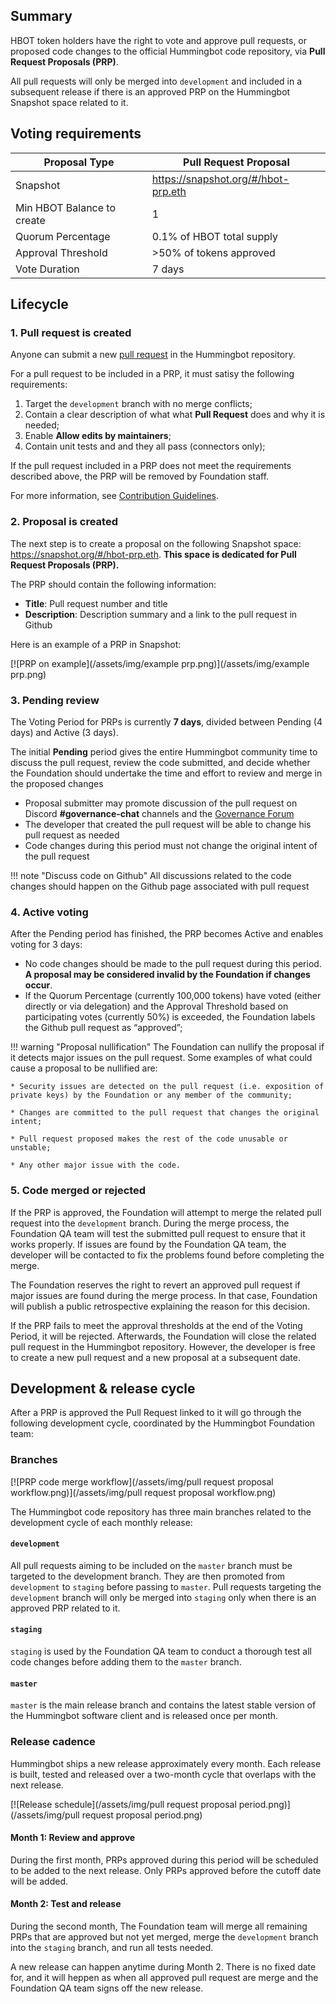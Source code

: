 ## Summary

HBOT token holders have the right to vote and approve pull requests, or proposed code changes to the official Hummingbot code repository, via **Pull Request Proposals (PRP)**. 

All pull requests will only be merged into `development` and included in a subsequent release if there is an approved PRP on the Hummingbot Snapshot space related to it.

## Voting requirements

| Proposal Type                | Pull Request Proposal     |
| ---------------------------- | ------------------------- |
| Snapshot                     | https://snapshot.org/#/hbot-prp.eth |
| Min HBOT Balance to create   | 1                         |
| Quorum Percentage            | 0.1% of HBOT total supply |
| Approval Threshold           | >50% of tokens approved   |
| Vote Duration                | 7 days                    |

## Lifecycle

### 1. Pull request is created

Anyone can submit a new [pull request](https://github.com/hummingbot/hummingbot/pulls) in the Hummingbot repository.

For a pull request to be included in a PRP, it must satisy the following requirements:

1. Target the `development` branch with no merge conflicts;
2. Contain a clear description of what what **Pull Request** does and why it is needed;
3. Enable **Allow edits by maintainers**;
4. Contain unit tests and and they all pass (connectors only);

If the pull request included in a PRP does not meet the requirements described above, the PRP will be removed by Foundation staff.

For more information, see [Contribution Guidelines](/developers/contributions/#5-create-a-pull-request).

### 2. Proposal is created

The next step is to create a proposal on the following Snapshot space: https://snapshot.org/#/hbot-prp.eth. **This space is dedicated for Pull Request Proposals (PRP).**

The PRP should contain the following information:

* **Title**: Pull request number and title
* **Description**: Description summary and a link to the pull request in Github

Here is an example of a PRP in Snapshot:

[![PRP on example](/assets/img/example prp.png)](/assets/img/example prp.png)

### 3. Pending review

The Voting Period for PRPs is currently **7 days**, divided between Pending (4 days) and Active (3 days).

The initial **Pending** period gives the entire Hummingbot community time to discuss the pull request, review the code submitted, and decide whether the Foundation should undertake the time and effort to review and merge in the proposed changes

* Proposal submitter may promote discussion of the pull request on Discord **#governance-chat** channels and the [Governance Forum](https://commonwealth.im/hummingbot-foundation/)
* The developer that created the pull request will be able to change his pull request as needed
* Code changes during this period must not change the original intent of the pull request

!!! note "Discuss code on Github"
    All discussions related to the code changes should happen on the Github page associated with pull request

### 4. Active voting

After the Pending period has finished, the PRP becomes Active and enables voting for 3 days:

* No code changes should be made to the pull request during this period.  **A proposal may be considered invalid by the Foundation if changes occur**.
* If the Quorum Percentage (currently 100,000 tokens) have voted (either directly or via delegation) and the Approval Threshold based on participating votes (currently 50%) is exceeded, the Foundation labels the Github pull request as “approved”;

!!! warning "Proposal nullification"
    The Foundation can nullify the proposal if it detects major issues on the pull request. Some examples of what could cause a proposal to be nullified are:

    * Security issues are detected on the pull request (i.e. exposition of private keys) by the Foundation or any member of the community;

    * Changes are committed to the pull request that changes the original intent;

    * Pull request proposed makes the rest of the code unusable or unstable;

    * Any other major issue with the code.

### 5. Code merged or rejected

If the PRP is approved, the Foundation will attempt to merge the related pull request into the `development` branch. During the merge process, the Foundation QA team will test the submitted pull request to ensure that it works properly. If issues are found by the Foundation QA team, the developer will be contacted to fix the problems found before completing the merge.

The Foundation reserves the right to revert an approved pull request if major issues are found during the merge process. In that case, Foundation will publish a public retrospective explaining the reason for this decision.

If the PRP fails to meet the approval thresholds at the end of the Voting Period, it will be rejected. Afterwards, the Foundation will close the related pull request in the Hummingbot repository. However, the developer is free to create a new pull request and a new proposal at a subsequent date.

## Development & release cycle

<!-- @todo Create a new page about the release process and keep here only info about the PRP voting and approval. -->

After a PRP is approved the Pull Request linked to it will go through the following development cycle, coordinated by the Hummingbot Foundation team:

### Branches

[![PRP code merge workflow](/assets/img/pull request proposal workflow.png)](/assets/img/pull request proposal workflow.png)

The Hummingbot code repository has three main branches related to the development cycle of each monthly release:

#### `development`

All pull requests aiming to be included on the `master` branch must be targeted to the development branch. They are then promoted from `development` to `staging` before passing to `master`. Pull requests targeting the `development` branch will only be merged into `staging` only when there is an approved PRP related to it. 

#### `staging`

`staging` is used by the Foundation QA team to conduct a thorough test all code changes before adding them to the `master` branch.

#### `master`

`master` is the main release branch and contains the latest stable version of the Hummingbot software client and is released once per month.

### Release cadence

Hummingbot ships a new release approximately every month. Each release is built, tested and released over a two-month cycle that overlaps with the next release.

[![Release schedule](/assets/img/pull request proposal period.png)](/assets/img/pull request proposal period.png)

#### Month 1: Review and approve

During the first month, PRPs approved during this period will be scheduled to be added to the next release. Only PRPs approved before the cutoff date will be added.

#### Month 2: Test and release

During the second month, The Foundation team will merge all remaining PRPs that are approved but not yet merged, merge the `development` branch into the `staging` branch, and run all tests needed. 

A new release can happen anytime during Month 2. There is no fixed date for, and it will heppen as when all approved pull request are merge and the Foundation QA team signs off the new release.
